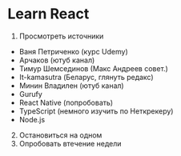 # Learn React

1. Просмотреть источники 
* Ваня Петриченко (курс Udemy)
* Арчаков (ютуб канал)
* Тимур Шемсединов (Макс Андреев совет.)
* It-kamasutra (Беларус, глянуть редакс)
* Минин Владилен (ютуб канал)
* Gurufy 
* React Native (попробовать)
* TypeScript (немного изучить по Неткрекеру)
* Node.js
2. Остановиться на одном
3. Опробовать втечение недели